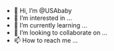- 👋 Hi, I’m @USAbaby
- 👀 I’m interested in ...
- 🌱 I’m currently learning ...
- 💞️ I’m looking to collaborate on ...
- 📫 How to reach me ...

<!---
USAbaby/USAbaby is a ✨ special ✨ repository because its `README.md` (this file) appears on your GitHub profile.
You can click the Preview link to take a look at your changes.
--->
